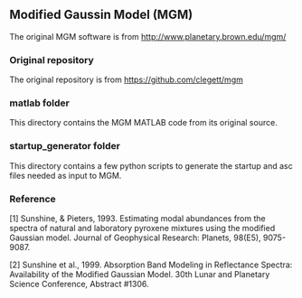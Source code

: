 ## Modified Gaussin Model (MGM)
The original MGM software is from http://www.planetary.brown.edu/mgm/

### Original repository
The original repository is from https://github.com/clegett/mgm

### matlab folder
This directory contains the MGM MATLAB code from its original source.

### startup_generator folder
This directory contains a few python scripts to generate the startup and asc files needed as input to MGM.

### Reference
[1] Sunshine, & Pieters, 1993. Estimating modal abundances from the spectra of natural and laboratory pyroxene mixtures using the modified Gaussian model. Journal of Geophysical Research: Planets, 98(E5), 9075-9087.

[2] Sunshine et al., 1999. Absorption Band Modeling in Reflectance Spectra: Availability of the Modified Gaussian Model. 30th Lunar and Planetary Science Conference, Abstract #1306.

